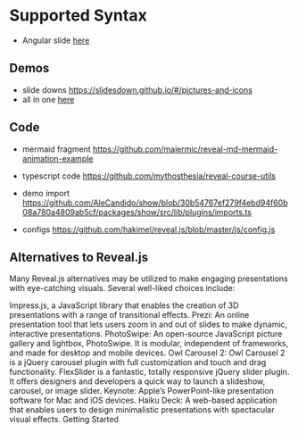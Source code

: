 # Supported Syntax 

 - Angular slide [here](https://github.com/rangle/angular-training-slides/blob/efab7fcf49d4c8eedca07a49b37cdc745606658c/_includes/hello.md?plain=1#L2)


## Demos
- slide downs https://slidesdown.github.io/#/pictures-and-icons
- all in one [here](https://github.com/GISforAppliedEconomics/gisforappliedeconomics.github.io/tree/ee5b66937cbb787c65e95b6ed71e7581819c750f/_site/lectures/reveal.js-plugins)
## Code
- mermaid fragment https://github.com/maiermic/reveal-md-mermaid-animation-example
- typescript code  https://github.com/mythosthesia/reveal-course-utils
- demo import https://github.com/AleCandido/show/blob/30b54767ef279f4ebd94f60b08a780a4809ab5cf/packages/show/src/lib/plugins/imports.ts 

- configs https://github.com/hakimel/reveal.js/blob/master/js/config.js

## Alternatives to Reveal.js
Many Reveal.js alternatives may be utilized to make engaging presentations with eye-catching visuals. Several well-liked choices include:

Impress.js, a JavaScript library that enables the creation of 3D presentations with a range of transitional effects.
Prezi: An online presentation tool that lets users zoom in and out of slides to make dynamic, interactive presentations.
PhotoSwipe: An open-source JavaScript picture gallery and lightbox, PhotoSwipe. It is modular, independent of frameworks, and made for desktop and mobile devices.
Owl Carousel 2: Owl Carousel 2 is a jQuery carousel plugin with full customization and touch and drag functionality.
FlexSlider is a fantastic, totally responsive jQuery slider plugin. It offers designers and developers a quick way to launch a slideshow, carousel, or image slider.
Keynote: Apple’s PowerPoint-like presentation software for Mac and iOS devices.
Haiku Deck: A web-based application that enables users to design minimalistic presentations with spectacular visual effects.
Getting Started